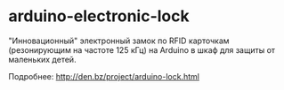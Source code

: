 # arduino-electronic-lock
"Инновационный" электронный замок по RFID карточкам (резонирующим на частоте 125 кГц) на Arduino в шкаф для защиты от маленьких детей.

Подробнее: http://den.bz/project/arduino-lock.html
